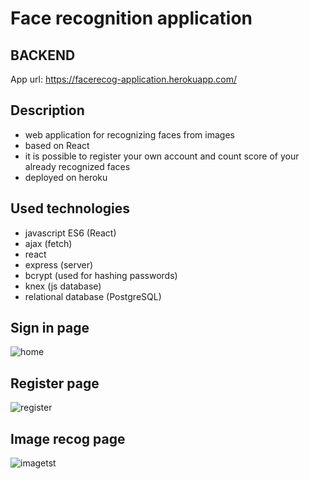 # Face recognition application 
## BACKEND

App url: https://facerecog-application.herokuapp.com/


## Description
- web application for recognizing faces from images
- based on React
- it is possible to register your own account and count score of your already recognized faces
- deployed on heroku

## Used technologies
- javascript ES6 (React)
- ajax (fetch)
- react
- express (server)
- bcrypt (used for hashing passwords)
- knex (js database)
- relational database (PostgreSQL)

## Sign in page
![home](https://user-images.githubusercontent.com/45901583/63957516-d0442280-ca88-11e9-8698-d7ae2a839b91.PNG)

## Register page
![register](https://user-images.githubusercontent.com/45901583/63957758-53657880-ca89-11e9-9137-00575b59abd9.PNG)

## Image recog page
![imagetst](https://user-images.githubusercontent.com/45901583/63957764-55c7d280-ca89-11e9-865e-139005ed7978.PNG)
